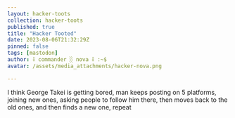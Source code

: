 ```yaml
---
layout: hacker-toots
collection: hacker-toots
published: true
title: "Hacker Tooted"
date: 2023-08-06T21:32:29Z
pinned: false
tags: [mastodon]
author: ⸸ commander ░ nova ⸸ :~$
avatar: /assets/media_attachments/hacker-nova.png

---
```


<p>I think George Takei is getting bored, man keeps posting on 5 platforms, joining new ones, asking people to follow him there, then moves back to the old ones, and then finds a new one, repeat</p>


